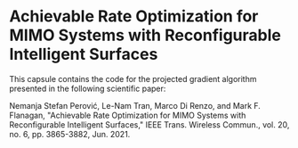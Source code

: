 # Achievable Rate Optimization for MIMO Systems with Reconfigurable Intelligent Surfaces

This capsule contains the code for the projected gradient algorithm presented in the following scientific paper:

Nemanja Stefan Perović, Le-Nam Tran, Marco Di Renzo, and Mark F. Flanagan, "Achievable Rate Optimization for MIMO Systems with Reconfigurable Intelligent Surfaces," IEEE Trans. Wireless Commun.,  vol. 20, no. 6, pp. 3865-3882, Jun. 2021. 
